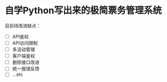 # 自学Python写出来的极简票务管理系统

目前待改进缺点：

- [ ] API鉴权
- [ ] API访问限制
- [ ] 多活动管理
- [ ] 客户端鉴权
- [ ] 删除接口改进
- [ ] 统一报错反馈
- [ ] ...etc